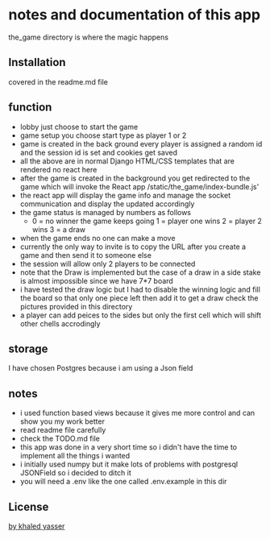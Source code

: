 # notes and documentation of this app

the_game directory  is where the magic happens  

## Installation

covered in the readme.md file 


## function 

- lobby just choose to start the game 
- game setup you choose start type as player 1 or 2 
- game is created in the back ground every player is assigned a random id and the session id is set and cookies get saved 
- all the above are in normal Django HTML/CSS templates that are rendered no react here 
- after the game is created in the background you get redirected to the game which will invoke the React app /static/the_game/index-bundle.js'
- the react app will display the game info and manage the socket communication and display the updated accordingly 
- the game status is managed by numbers  as follows 
    - 0 = no winner the game keeps going  1 = player one wins  2 = player 2 wins  3 = a draw
- when the game ends no one can make a move 
- currently the only way to invite is to copy the URL after you create a game and then send it to someone else 
- the session will allow only 2 players to be connected 
- note that the Draw is implemented  but the case of a draw in a side stake is almost impossible since we have 7*7 board
- i have tested the draw logic but I had to disable the winning logic and fill the board so that only one piece left then add it to get a draw 
    check the pictures provided in this directory 
- a player can add peices to the sides  but only the first cell which will shift other chells accrodingly 


## storage

I have chosen Postgres because i am using a Json field

## notes 
- i used function based views  because it gives me more control and can show you my work better 
- read readme file carefully 
- check the TODO.md file 
- this app was done in a very short time so i didn't have the time to implement all the things i wanted 
- i initially used numpy but it make lots of problems with postgresql JSONField so i decided to ditch it 
- you will need a .env like the one called .env.example in this dir

## License
[by khaled yasser](kikokhaled.u@gmail.com)
